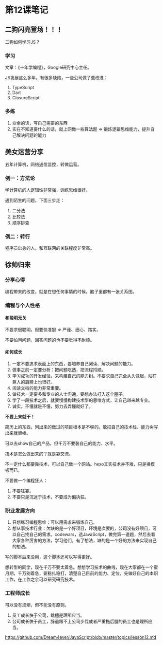 # 第12课笔记

## 二狗闪亮登场！！！

二狗如何学习JS？

### 学习

文章：《十年学编程》，Google研究中心主任。

JS发展这么多年，有很多缺陷，一些公司做了些改进：

1. TypeScript
1. Dart
1. ClosureScript

### 多练

1. 业余的话，写自己需要的东西
1. 实在不知道要什么的话，就上网做一些算法题 => 锻炼逻辑思维能力，提升自己解决问题的能力

## 美女运营分享

五年计算机，网络通信监控，转做运营。

### 例一：方法论

学计算机的人逻辑性非常强，训练思维很好。

遇到陌生的问题，下面三步走：

1. 二分法
1. 比较法
1. 顺序排查

### 例二：转行

程序员出身的人，和互联网的关联程度非常高。

## 徐帅归来

### 分享心得

编程带来的改变，就是在想任何事情的时候，脑子里都有一张关系图。

### 编程与个人性格

#### 和聪明无关

不要求很聪明，但要快准狠 => 严谨、细心、踏实。

不要怕问问题，回答问题的也不要觉得不耐烦。

#### 如何成长

1. 一定不要追求表面上的东西，要培养自己阅读、解决问题的能力。
1. 做事之前一定要分析：把问题吃透，把流程捋顺。
1. 学习成功的开发经验，来构建自己的能力树。不要求自己完全从头做起，站在巨人的肩膀上也很好。
1. 阅读文档的能力非常重要。
1. 做技术一定要多和专业的人士沟通，要想办法打入这个圈子。
1. 学了一段技术之后，就要慢慢构建技术型的思维方式，让自己越来越专业。
1. 诚实，不懂就是不懂，努力去弄懂就好了。

**不要上来就干！**

简历上的东西，列出来的做过的项目根本是不够的。敢把自己的技术栈、能力树写出来就很棒。

可以去show自己的产品，但千万不要装自己的能力、水平。

技术是怎么做出来的？就是靠交流。

不一定什么都要靠技术，可以自己做一个网站。hexo其实技术并不难，只是换模板而已。

不要做一个编程狂人：

1. 不要狂妄。
1. 不要只是沉迷于技术，不要成为偏执狂。

### 职业发展方向

1. 只想练习编程思维：可以用需求来锻炼自己。
1. 想从事技术行业：欠缺的是一个好项目，环境是次要的，公司没有好项目，可以自己找自己的需求。codewars，选JavaScript，做完第一道题，然后去看大家各种厉害的方法，学习他们。有了想法，缺的是一个好的方法来实现自己的想法。

写的脚本后来没用，这个脚本还可以写得更好。

想转型的同学，现在千万不要太着急。想想学习技术的曲线，现在大家都在一个蜜月期，千万别着急，要稳扎稳打，清楚自己目前的能力、定位，先做好自己的本职工作，在工作之余可以研究研究技术。

### 工程师成长

可以没有规矩，但不能没有原则。

1. 员工成长快于公司，跳槽是理所应当。
1. 公司成长快于员工，辞退跟不上公司步伐或者严重拖后腿的员工也是理所应当。

https://github.com/Dream4ever/JavaScript/blob/master/topics/lesson12.md